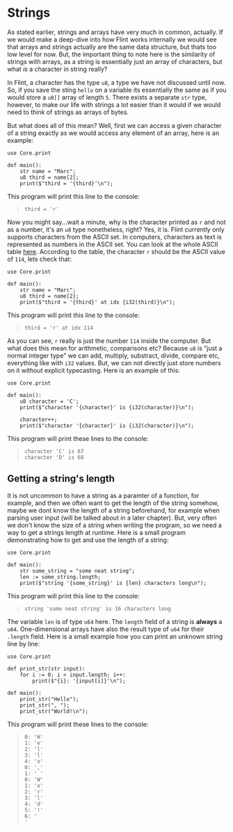 # Strings

As stated earlier, strings and arrays have very much in common, actually. If we would make a deep-dive into how Flint works internally we would see that arrays and strings actually are the same data structure, but thats too low level for now. But, the important thing to note here is the similarity of strings with arrays, as a string is essentially just an array of characters, but what _is_ a character in string really?

In Flint, a character has the type `u8`, a type we have not discussed until now. So, if you save the sting `hello` on a variable its essentially the same as if you would store a `u8[]` array of length `5`. There exists a separate `str` type, however, to make our life with strings a lot easier than it would if we would need to think of strings as arrays of bytes.

But what does all of this mean? Well, first we can access a given character of a string exactly as we would access any element of an array, here is an example:

```ft
use Core.print

def main():
    str name = "Marc";
    u8 third = name[2];
    print($"third = '{third}'\n");
```

This program will print this line to the console:

> ```
> third = 'r'
> ```

Now you might say...wait a minute, why is the character printed as `r` and not as a number, it's an `u8` type nonetheless, right? Yes, it is. Flint currently only supports characters from the ASCII set. In computers, characters as text is represented as numbers in the ASCII set. You can look at the whole ASCII table [here](https://www.ascii-code.com/en). According to the table, the character `r` should be the ASCII value of `114`, lets check that:

```ft
use Core.print

def main():
    str name = "Marc";
    u8 third = name[2];
    print($"third = '{third}' at idx {i32(third)}\n");
```

This program will print this line to the console:

> ```
> third = 'r' at idx 114
> ```

As you can see, `r` really is just the number `114` inside the computer. But what does this mean for arithmetic, comparisons etc? Because `u8` is "just a normal integer type" we can add, multiply, substract, divide, compare etc, everything like with `i32` values. But, we can not directly just store numbers on it without explicit typecasting. Here is an example of this:

```ft
use Core.print

def main():
    u8 character = 'C';
    print($"character '{character}' is {i32(character)}\n");

    character++;
    print($"character '{character}' is {i32(character)}\n");
```

This program will print these lines to the console:

> ```
> character 'C' is 67
> character 'D' is 68
> ```

## Getting a string's length

It is not uncommon to have a string as a paramter of a function, for example, and then we often want to get the length of the string somehow, maybe we dont know the length of a string beforehand, for example when parsing user input (will be talked about in a later chapter). But, very often we don't know the size of a string when writing the program, so we need a way to get a strings length at runtime. Here is a small program demonstrating how to get and use the length of a string:

```ft
use Core.print

def main():
    str some_string = "some neat string";
    len := some_string.length;
    print($"string '{some_string}' is {len} characters long\n");
```

This program will print this line to the console:

> ```
> string 'some neat string' is 16 characters long
> ```

The variable `len` is of type `u64` here. The `length` field of a string is **always** a `u64`. One-dimensional arrays have also the result type of `u64` for their `.length` field. Here is a small example how you can print an unknown string line by line:

```ft
use Core.print

def print_str(str input):
    for i := 0; i < input.length; i++:
        print($"{i}: '{input[i]}'\n");

def main():
    print_str("Hello");
    print_str(", ");
    print_str("World!\n");
```

This program will print these lines to the console:

> ```
> 0: 'H'
> 1: 'e'
> 2: 'l'
> 3: 'l'
> 4: 'o'
> 0: ','
> 1: ' '
> 0: 'W'
> 1: 'o'
> 2: 'r'
> 3: 'l'
> 4: 'd'
> 5: '!'
> 6: '
> '
> ```
